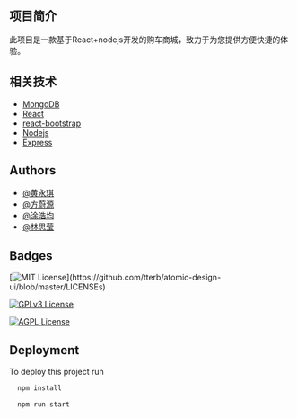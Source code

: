 

## 项目简介

此项目是一款基于React+nodejs开发的购车商城，致力于为您提供方便快捷的体验。



## 相关技术

 - [MongoDB](https://www.mongodb.com/)
 - [React](https://react.docschina.org/)
 - [react-bootstrap](https://react-bootstrap.github.io/)
 - [Nodejs](http://nodejs.cn/)
 - [Express](https://www.expressjs.com.cn/)


## Authors

- [@黄永琪](https://github.com/yukicoding/car-shop)
- [@方蔚源](https://github.com/yukicoding/car-shop)
- [@涂浩均](https://github.com/yukicoding/car-shop)
- [@林思莹](https://github.com/yukicoding/car-shop)


## Badges



[![MIT License](https://img.shields.io/apm/l/atomic-design-ui.svg?)](https://github.com/tterb/atomic-design-ui/blob/master/LICENSEs)

[![GPLv3 License](https://img.shields.io/badge/License-GPL%20v3-yellow.svg)](https://opensource.org/licenses/)

[![AGPL License](https://img.shields.io/badge/license-AGPL-blue.svg)](http://www.gnu.org/licenses/agpl-3.0)


## Deployment

To deploy this project run


```bash
  npm install
```

```bash
  npm run start
```
